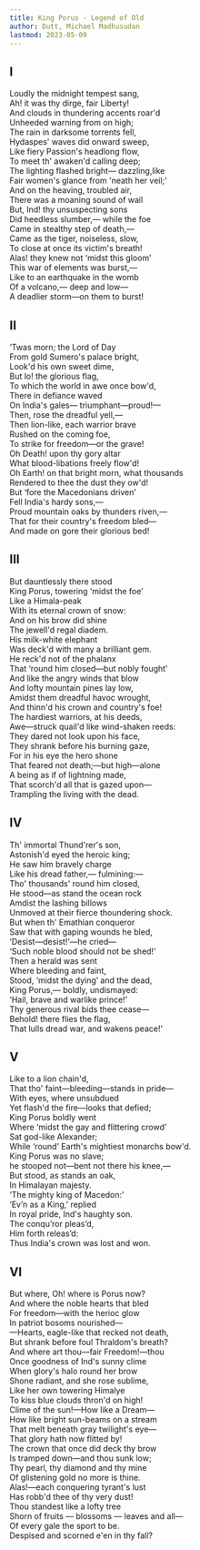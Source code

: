 ```yaml
---
title: King Porus - Legend of Old
author: Dutt, Michael Madhusudan
lastmod: 2023-05-09
---
```



## I

Loudly the midnight tempest sang,  
Ah! it was thy dirge, fair Liberty!  
And clouds in thundering accents roar'd  
Unheeded warning from on high;  
The rain in darksome torrents fell,  
Hydaspes' waves did onward sweep,  
Like fiery Passion's headlong flow,  
To meet th' awaken'd calling deep;  
The lighting flashed bright&mdash; dazzling,like  
Fair women's glance from 'neath her veil;'  
And on the heaving, troubled air,  
There was a moaning sound of wail  
But, Ind! thy unsuspecting sons  
Did heedless slumber,&mdash; while the foe  
Came in stealthy step of death,&mdash;  
Came as the tiger, noiseless, slow,  
To close at once its victim's breath!  
Alas! they knew not ‘midst this gloom’  
This war of elements was burst,&mdash;  
Like to an earthquake in the womb  
Of a volcano,&mdash; deep and low&mdash;  
A deadlier storm&mdash;on them to burst!  

## II  

‘Twas morn; the Lord of Day  
From gold Sumero's palace bright,  
Look'd his own sweet dime,  
But lo! the glorious flag,  
To which the world in awe once bow'd,  
There in defiance waved  
On India's gales&mdash; triumphant&mdash;proud!&mdash;  
Then, rose the dreadful yell,&mdash;  
Then lion-like, each warrior brave  
Rushed on the coming foe,  
To strike for freedom&mdash;or the grave!  
Oh Death! upon thy gory altar  
What blood-libations freely flow'd!  
Oh Earth! on that bright morn, what thousands  
Rendered to thee the dust they ow'd!  
But ‘fore the Macedonians driven’  
Fell India's hardy sons,&mdash;  
Proud mountain oaks by thunders riven,&mdash;  
That for their country's freedom bled&mdash;  
And made on gore their glorious bed!  

## III  

But dauntlessly there stood  
King Porus, towering ‘midst the foe’  
Like a Himala-peak  
With its eternal crown of snow:  
And on his brow did shine  
The jewell'd regal diadem.  
His milk-white elephant  
Was deck'd with many a brilliant gem.  
He reck'd not of the phalanx  
That ‘round him closed&mdash;but nobly fought’  
And like the angry winds that blow  
And lofty mountain pines lay low,  
Amidst them dreadful havoc wrought,  
And thinn'd his crown and country's foe!  
The hardiest warriors, at his deeds,  
Awe&mdash;struck quail'd like wind-shaken reeds:  
They dared not look upon his face,  
They shrank before his burning gaze,  
For in his eye the hero shone  
That feared not death;&mdash;but high&mdash;alone  
A being as if of lightning made,  
That scorch'd all that is gazed upon&mdash;  
Trampling the living with the dead.  

## IV  

Th' immortal Thund'rer's son,  
Astonish'd eyed the heroic king;  
He saw him bravely charge  
Like his dread father,&mdash; fulmining:&mdash;  
Tho' thousands' round him closed,  
He stood&mdash;as stand the ocean rock  
Amdist the lashing billows  
Unmoved at their fierce thoundering shock.  
But when th' Emathian conqueror  
Saw that with gaping wounds he bled,  
‘Desist&mdash;desist!’&mdash;he cried&mdash;  
‘Such noble blood should not be shed!’  
Then a herald was sent  
Where bleeding and faint,  
Stood, ‘midst the dying’ and the dead,  
King Porus,&mdash; boldly, undismayed:  
‘Hail, brave and warlike prince!’  
Thy generous rival bids thee cease&mdash;  
Behold! there flies the flag,  
That lulls dread war, and wakens peace!'  

## V  

Like to a lion chain'd,  
That tho' faint&mdash;bleeding&mdash;stands in pride&mdash;  
With eyes, where unsubdued  
Yet flash'd the fire&mdash;looks that defied;  
King Porus boldly went  
Where ‘midst the gay and flittering crowd’  
Sat god-like Alexander;  
While ‘round’ Earth's mightiest monarchs bow'd.  
King Porus was no slave;  
he stooped not&mdash;bent not there his knee,&mdash;  
But stood, as stands an oak,  
In Himalayan majesty.  
‘The mighty king of Macedon:’  
‘Ev’n as a King,’ replied  
In royal pride, Ind's haughty son.  
The conqu’ror pleas’d,  
Him forth releas’d:  
Thus India's crown was lost and won.  

## VI

But where, Oh! where is Porus now?  
And where the noble hearts that bled  
For freedom&mdash;with the herioc glow  
In patriot bosoms nourished&mdash;  
&mdash;Hearts, eagle-like that recked not death,  
But shrank before foul Thraldom's breath?  
And where art thou&mdash;fair Freedom!&mdash;thou  
Once goodness of Ind's sunny clime  
When glory's halo round her brow  
Shone radiant, and she rose sublime,  
Like her own towering Himalye  
To kiss blue clouds thron'd on high!  
Clime of the sun!&mdash;How like a Dream&mdash;  
How like bright sun-beams on a stream   
That melt beneath gray twilight's eye&mdash;  
That glory hath now flitted by!  
The crown that once did deck thy brow  
Is tramped down&mdash;and thou sunk low;  
Thy pearl, thy diamond and thy mine  
Of glistening gold no more is thine.  
Alas!&mdash;each conquering tyrant's lust  
Has robb'd thee of thy very dust!   
Thou standest like a lofty tree  
Shorn of fruits &mdash; blossoms &mdash; leaves and all&mdash;   
Of every gale the sport to be.    
Despised and scorned e'en in thy fall?   
